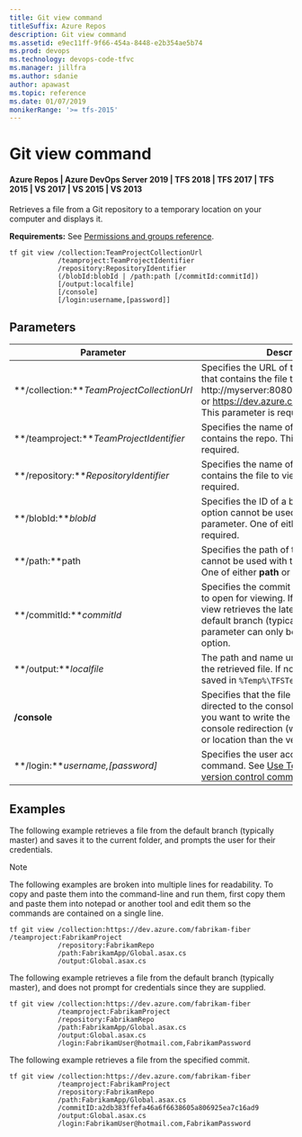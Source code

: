 ```yaml
---
title: Git view command
titleSuffix: Azure Repos
description: Git view command
ms.assetid: e9ec11ff-9f66-454a-8448-e2b354ae5b74
ms.prod: devops
ms.technology: devops-code-tfvc
ms.manager: jillfra
ms.author: sdanie
author: apawast
ms.topic: reference
ms.date: 01/07/2019
monikerRange: '>= tfs-2015'
---
```



# Git view command

#### Azure Repos | Azure DevOps Server 2019 | TFS 2018 | TFS 2017 | TFS 2015 | VS 2017 | VS 2015 | VS 2013

Retrieves a file from a Git repository to a temporary location on your computer and displays it.         

**Requirements:** See [Permissions and groups reference](../../organizations/security/permissions.md).

    tf git view /collection:TeamProjectCollectionUrl
                /teamproject:TeamProjectIdentifier
                /repository:RepositoryIdentifier
                (/blobId:blobId | /path:path [/commitId:commitId])
                [/output:localfile]
                [/console]
                [/login:username,[password]]

## Parameters

| Parameter                            | Description |
|--------------------------------------|-------------|
| **/collection:***TeamProjectCollectionUrl* | Specifies the URL of the project collection that contains the file to view. For example: http://myserver:8080/tfs/DefaultCollection or https://dev.azure.com/fabrikam-fiber. This parameter is required. |
| **/teamproject:***TeamProjectIdentifier*   | Specifies the name of the project that contains the repo. This parameter is required. |
| **/repository:***RepositoryIdentifier*     | Specifies the name of the repo that contains the file to view. This parameter is required. |
| **/blobId:***blobId*                       | Specifies the ID of a blob to retrieve. This option cannot be used with the **path** parameter. One of either **path** or **blob** is required. |
| **/path:**path                           | Specifies the path of the file. This option cannot be used with the **blob** parameter. One of either **path** or **blob** is required. |
| **/commitId:***commitId*                  | Specifies the commit that contains the file to open for viewing. If you omit this option, view retrieves the latest version from the default branch (typically master). This parameter can only be used with the **path** option.|
| **/output:***localfile*                   | The path and name under which to save the retrieved file. If not supplied, the file is saved in `%Temp%\TFSTemp`.|
| **/console**                             | Specifies that the file output should be directed to the console. This is useful if you want to write the file out to disk using console redirection (with a different name or location than the versioned item). |
| **/login:***username,[password]*           | Specifies the user account to run the command. See [Use Team Foundation version control commands](use-team-foundation-version-control-commands.md). |



## Examples

The following example retrieves a file from the default branch (typically master) and saves it to the current folder, and prompts the user for their credentials.

>[!NOTE]
>The following examples are broken into multiple lines for readability. To copy and paste them into the command-line and run them, first copy them and paste them into notepad or another tool and edit them so the commands are contained on a single line.

```
tf git view /collection:https://dev.azure.com/fabrikam-fiber /teamproject:FabrikamProject 
            /repository:FabrikamRepo 
            /path:FabrikamApp/Global.asax.cs 
            /output:Global.asax.cs 
```

The following example retrieves a file from the default branch (typically master), and does not prompt for credentials since they are supplied.

```
tf git view /collection:https://dev.azure.com/fabrikam-fiber 
            /teamproject:FabrikamProject 
            /repository:FabrikamRepo 
            /path:FabrikamApp/Global.asax.cs 
            /output:Global.asax.cs 
            /login:FabrikamUser@hotmail.com,FabrikamPassword
```

The following example retrieves a file from the specified commit.

```
tf git view /collection:https://dev.azure.com/fabrikam-fiber 
            /teamproject:FabrikamProject 
            /repository:FabrikamRepo 
            /path:FabrikamApp/Global.asax.cs 
            /commitID:a2db383ffefa46a6f6638605a806925ea7c16ad9 
            /output:Global.asax.cs 
            /login:FabrikamUser@hotmail.com,FabrikamPassword
```
